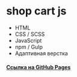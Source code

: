 # shop cart js

* HTML
* CSS / SCSS
* JavaScript
* npm / Gulp
* Адаптивная верстка



#### [Ссылка на GitHub Pages](https://andreyiuka.github.io/shop-cart-js/dist/)